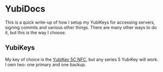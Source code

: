 # YubiDocs

This is a quick write-up of how I setup my YubiKeys for accessing servers, signing commits and various other things. There are many other ways to do it, but this is the way I choose.

## YubiKeys

My key of choice is the [YubiKey 5C NFC](https://www.yubico.com/gb/product/yubikey-5-series/yubikey-5c-nfc/), but any series 5 YubiKey will work. I own two: one primary and one backup.

